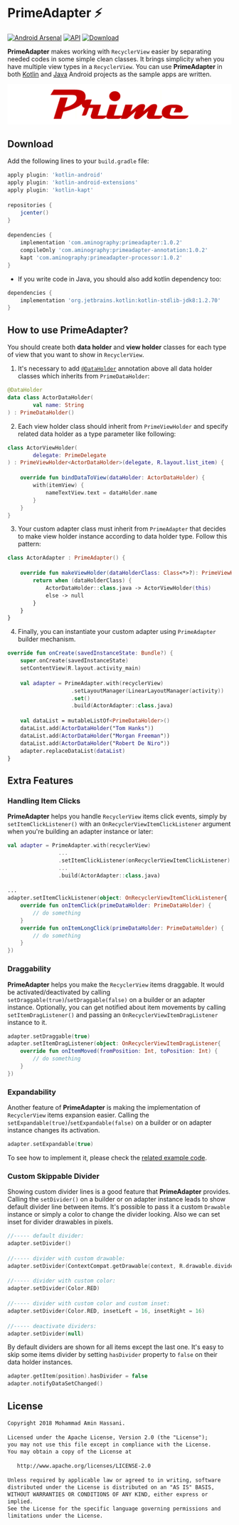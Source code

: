 # PrimeAdapter :zap:
[![Android Arsenal]( https://img.shields.io/badge/Android%20Arsenal-PrimeAdapter-ffaa00.svg?style=flat )]( https://android-arsenal.com/details/1/?)
[![API](https://img.shields.io/badge/API-9%2B-brightgreen.svg?style=flat)](https://android-arsenal.com/api?level=9)
[![Download](https://api.bintray.com/packages/aminography/maven/PrimeAdapter/images/download.svg) ](https://bintray.com/aminography/maven/PrimeAdapter/_latestVersion)
  
**PrimeAdapter** makes working with `RecyclerView` easier by separating needed codes in some simple clean classes.
It brings simplicity when you have multiple view types in a `RecyclerView`.
You can use **PrimeAdapter** in both [Kotlin](https://github.com/aminography/PrimeAdapter/tree/master/sample-app) and [Java](https://github.com/aminography/PrimeAdapter/tree/master/java-sample-app) Android projects as the sample apps are written.
  
![](static/prime_logo.png)
  
Download
--------
Add the following lines to your `build.gradle` file:
```gradle
apply plugin: 'kotlin-android'
apply plugin: 'kotlin-android-extensions'
apply plugin: 'kotlin-kapt'
  
repositories {
    jcenter()
}
  
dependencies {
    implementation 'com.aminography:primeadapter:1.0.2'
    compileOnly 'com.aminography:primeadapter-annotation:1.0.2'
    kapt 'com.aminography:primeadapter-processor:1.0.2'
}
```

* If you write code in Java, you should also add kotlin dependency too:
```gradle
dependencies {
    implementation 'org.jetbrains.kotlin:kotlin-stdlib-jdk8:1.2.70'
}
```
  
How to use PrimeAdapter?
--------
  
You should create both **data holder** and **view holder** classes for each type of view that you want to show in `RecyclerView`.
1. It's necessary to add [`@DataHolder`](https://github.com/aminography/PrimeAdapter) annotation above all data holder classes which inherits from `PrimeDataHolder`:

```kotlin
@DataHolder
data class ActorDataHolder(
        val name: String
) : PrimeDataHolder()
```
 
2. Each view holder class should inherit from `PrimeViewHolder` and specify related data holder as a type parameter like following:

```kotlin
class ActorViewHolder(
        delegate: PrimeDelegate
) : PrimeViewHolder<ActorDataHolder>(delegate, R.layout.list_item) {
  
    override fun bindDataToView(dataHolder: ActorDataHolder) {
        with(itemView) {
            nameTextView.text = dataHolder.name
        }
    }
}
```
  
3. Your custom adapter class must inherit from `PrimeAdapter` that decides to make view holder instance according to data holder type.
Follow this pattern:

```kotlin
class ActorAdapter : PrimeAdapter() {
  
    override fun makeViewHolder(dataHolderClass: Class<*>?): PrimeViewHolder<*>? {
        return when (dataHolderClass) {
            ActorDataHolder::class.java -> ActorViewHolder(this)
            else -> null
        }
    }
}
```

4. Finally, you can instantiate your custom adapter using `PrimeAdapter` builder mechanism.

```kotlin
override fun onCreate(savedInstanceState: Bundle?) {
    super.onCreate(savedInstanceState)
    setContentView(R.layout.activity_main)
      
    val adapter = PrimeAdapter.with(recyclerView)
                    .setLayoutManager(LinearLayoutManager(activity))
                    .set()
                    .build(ActorAdapter::class.java)
      
    val dataList = mutableListOf<PrimeDataHolder>()
    dataList.add(ActorDataHolder("Tom Hanks"))
    dataList.add(ActorDataHolder("Morgan Freeman"))
    dataList.add(ActorDataHolder("Robert De Niro"))
    adapter.replaceDataList(dataList)
}
```

Extra Features
--------

### Handling Item Clicks
**PrimeAdapter** helps you handle `RecyclerView` items click events,
simply by `setItemClickListener()` with an `OnRecyclerViewItemClickListener` argument when you're building an adapter instance or later:
```kotlin
val adapter = PrimeAdapter.with(recyclerView)
                ...
                .setItemClickListener(onRecyclerViewItemClickListener)
                ...
                .build(ActorAdapter::class.java)
                
...
adapter.setItemClickListener(object: OnRecyclerViewItemClickListener{
    override fun onItemClick(primeDataHolder: PrimeDataHolder) {
        // do something
    }
    override fun onItemLongClick(primeDataHolder: PrimeDataHolder) {
        // do something
    }
})
```

### Draggability
**PrimeAdapter** helps you make the `RecyclerView` items draggable.
It would be activated/deactivated by calling `setDraggable(true)`/`setDraggable(false)` on a builder or an adapter instance.
Optionally, you can get notified about item movements by calling `setItemDragListener()` and passing an `OnRecyclerViewItemDragListener` instance to it.

```kotlin
adapter.setDraggable(true)
adapter.setItemDragListener(object: OnRecyclerViewItemDragListener{
    override fun onItemMoved(fromPosition: Int, toPosition: Int) {
        // do something
    }
})
```

### Expandability
Another feature of **PrimeAdapter** is making the implementation of `RecyclerView` items expansion easier.
Calling the `setExpandable(true)`/`setExpandable(false)` on a builder or on adapter instance changes its activation.

```kotlin
adapter.setExpandable(true)
```

To see how to implement it, please check the [related example code][2].

### Custom Skippable Divider
Showing custom divider lines is a good feature that **PrimeAdapter** provides.
Calling the `setDivider()` on a builder or on adapter instance leads to show default divider line between items.
It's possible to pass it a custom `Drawable` instance or simply a color to change the divider looking.
Also we can set inset for divider drawables in pixels.

```kotlin
//----- default divider:
adapter.setDivider()
  
//----- divider with custom drawable:
adapter.setDivider(ContextCompat.getDrawable(context, R.drawable.divider))
  
//----- divider with custom color:
adapter.setDivider(Color.RED)
  
//----- divider with custom color and custom inset:
adapter.setDivider(Color.RED, insetLeft = 16, insetRight = 16)
  
//----- deactivate dividers:
adapter.setDivider(null)
```
By default dividers are shown for all items except the last one.
It's easy to skip some items divider by setting `hasDivider` property to `false` on their data holder instances.

```kotlin
adapter.getItem(position).hasDivider = false
adapter.notifyDataSetChanged()
```

License
--------
```
Copyright 2018 Mohammad Amin Hassani.

Licensed under the Apache License, Version 2.0 (the "License");
you may not use this file except in compliance with the License.
You may obtain a copy of the License at

   http://www.apache.org/licenses/LICENSE-2.0

Unless required by applicable law or agreed to in writing, software
distributed under the License is distributed on an "AS IS" BASIS,
WITHOUT WARRANTIES OR CONDITIONS OF ANY KIND, either express or implied.
See the License for the specific language governing permissions and
limitations under the License.
```

[1]: https://github.com/aminography/PrimeAdapter/wiki
[2]: https://github.com/aminography/PrimeAdapter/blob/master/sample-app/src/main/java/com/aminography/primeadapter/sample/view/viewholder/InstalledAppListViewHolder.kt
